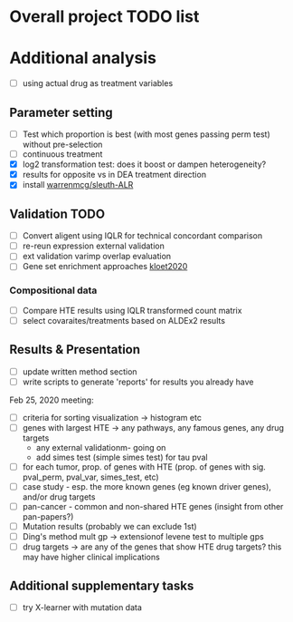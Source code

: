 
# Overall project TODO list

# Additional analysis
- [ ] using actual drug as treatment variables

## Parameter setting
- [ ] Test which proportion is best (with most genes passing perm test) without pre-selection
- [ ] continuous treatment
- [x] log2 transformation test: does it boost or dampen heterogeneity?
- [x] results for opposite vs in DEA treatment direction
- [x] install [warrenmcg/sleuth-ALR](https://rdrr.io/github/warrenmcg/sleuth-ALR/)

## Validation TODO
- [ ] Convert aligent using IQLR for technical concordant comparison
- [ ] re-reun expression external validation
- [ ] ext validation varimp overlap evaluation
- [ ] Gene set enrichment approaches [kloet2020](https://journals.plos.org/ploscompbiol/article?id=10.1371/journal.pcbi.1008295)

### Compositional data
- [ ] Compare HTE results using IQLR transformed count matrix
- [ ] select covaraites/treatments based on ALDEx2 results

## Results & Presentation
- [ ] update written method section
- [ ] write scripts to generate 'reports' for results you already have

Feb 25, 2020 meeting:
- [ ] criteria for sorting visualization -> histogram etc
- [ ] genes with largest HTE -> any pathways, any famous genes, any drug targets
    - any external validationm- going on
    - add simes test (simple simes test) for tau pval
- [ ] for each tumor, prop. of genes with HTE (prop. of genes with sig.
pval_perm, pval_var, simes_test, etc)
- [ ] case study - esp. the more known genes (eg known driver genes), and/or drug targets
- [ ] pan-cancer - common and non-shared HTE genes (insight from other pan-papers?)
- [ ] Mutation results (probably we can exclude 1st)
- [ ] Ding's method mult gp -> extensionof levene test to multiple gps
- [ ] drug targets -> are any of the genes that show HTE drug targets? this may have higher clinical implications

## Additional supplementary tasks
- [ ] try X-learner with mutation data

